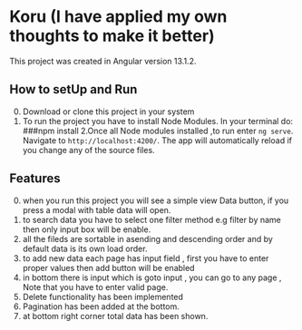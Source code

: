 # Koru (I have applied my own thoughts to make it better)

This project was created in Angular version 13.1.2.

## How to setUp and Run
0. Download or clone this project in your system
1. To run the project you have to install Node Modules. In your terminal do: ###npm install
2.Once all Node modules installed ,to run enter `ng serve`. Navigate to `http://localhost:4200/`. The app will automatically reload if you change any of the source   files.

## Features
0. when you run this project you will see a simple view Data button, if you press a modal with table data will open.
1. to search data you have to select one filter method e.g filter by name then only input box will be enable.
2. all the fileds are sortable in asending and descending order and by default data is its own load order.
3. to add new data  each page has input field , first you have to enter proper values then add button will be enabled 
4. in bottom there is input which is goto input , you can go to any page , Note that you have to enter valid page.
5. Delete functionality has been implemented
6. Pagination has been added at the bottom.
7. at bottom right corner total data has been shown.
